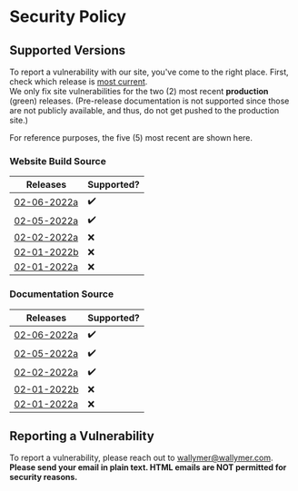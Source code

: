 # Security Policy

## Supported Versions
To report a vulnerability with our site, you've come to the right place. First, check which release is [most current](https://github.com/Wallymer/unicorndocs/releases).  
We only fix site vulnerabilities for the two (2) most recent **production** (green) releases. (Pre-release documentation is not supported since those are not publicly available, and thus, do not get pushed to the production site.)  

For reference purposes, the five (5) most recent are shown here.

### Website Build Source
| Releases | Supported?          |
| -------- | ------------------ |
| [02-06-2022a](https://gitlab.com/wallymer/toffeeOSdocs/-/tree/site-prod/02-06-2022a) | :heavy_check_mark: |
| [02-05-2022a](https://github.com/Wallymer/unicorndocs/tree/site-prod/02-05-2022a) | :heavy_check_mark: |
| [02-02-2022a](https://github.com/Wallymer/unicorndocs/tree/site-prod/02-02-2022a) | :x: |
| [02-01-2022b](https://github.com/Wallymer/unicorndocs/tree/site-prod/02-01-2022b) | :x: |
| [02-01-2022a](https://github.com/Wallymer/unicorndocs/tree/site-prod/02-01-2022a) | :x: |



### Documentation Source
| Releases | Supported?          |
| -------- | ------------------ |
| [02-06-2022a](https://gitlab.com/wallymer/toffeeOSdocs/-/tree/prod/02-06-2022a) | :heavy_check_mark: |
| [02-05-2022a](https://github.com/Wallymer/unicorndocs/tree/prod/02-05-2022a) | :heavy_check_mark: |
| [02-02-2022a](https://github.com/Wallymer/unicorndocs/tree/prod/02-02-2022a) | :heavy_check_mark: |
| [02-01-2022b](https://github.com/Wallymer/unicorndocs/tree/prod/02-01-2022b) | :x: |
| [02-01-2022a](https://github.com/Wallymer/unicorndocs/tree/prod/02-01-2022a) | :x: |

## Reporting a Vulnerability

To report a vulnerability, please reach out to [wallymer@wallymer.com](mailto:wallymer@wallymer.com). **Please send your email in plain text. HTML emails are NOT permitted for security reasons.**
